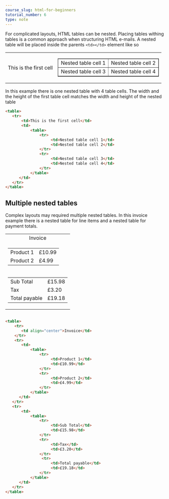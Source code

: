 ```yaml
---
course_slug: html-for-beginners
tutorial_number: 6
type: note
---
```

For complicated layouts, HTML tables can be nested.  Placing tables withing tables is a common approach when structuring HTML e-mails.
A nested table will be placed inside the parents `<td></td>` element like so
<table>
   <tr>
       <td>This is the first cell</td>
       <td>
           <table border="1">
               <tr>
                    <td>Nested table cell 1</td>
                    <td>Nested table cell 2</td>
               </tr>
               <tr>
                    <td>Nested table cell 3</td>
                    <td>Nested table cell 4</td>
               </tr>
           </table> 
      </td>
   </tr>    
</table>

In this example there is one nested table with 4 table cells.  The width and the height of the first table cell matches the width and height of the nested table


```html
<table>
   <tr>
       <td>This is the first cell</td>
       <td>
           <table>
               <tr>
                    <td>Nested table cell 1</td>
                    <td>Nested table cell 2</td>
               </tr>
               <tr>
                    <td>Nested table cell 3</td>
                    <td>Nested table cell 4</td>
               </tr>
           </table> 
      </td>
   </tr>    
</table>
```


## Multiple nested tables
Complex layouts may required multiple nested tables.  In this invoice example there is a nested table for line items and a nested table for payment totals.


<table>
    <tr>
       <td align="center">Invoice</td>
    </tr>
    <tr>
       <td>
           <table>
               <tr>
                    <td>Product 1</td>
                    <td>£10.99</td>
               </tr>
               <tr>
                    <td>Product 2</td>
                    <td>£4.99</td>
               </tr>
           </table> 
      </td>
   </tr>   
   <tr>
       <td>
           <table>
               <tr>
                    <td>Sub Total</td>
                    <td>£15.98</td>
               </tr>
               <tr>
                    <td>Tax</td>
                    <td>£3.20</td>
               </tr>
                <tr>
                    <td>Total payable</td>
                    <td>£19.18</td>
               </tr>
           </table> 
      </td>
   </tr> 
</table>

```html

<table>
    <tr>
       <td align="center">Invoice</td>
    </tr>
    <tr>
       <td>
           <table>
               <tr>
                    <td>Product 1</td>
                    <td>£10.99</td>
               </tr>
               <tr>
                    <td>Product 2</td>
                    <td>£4.99</td>
               </tr>
           </table> 
      </td>
   </tr>   
   <tr>
       <td>
           <table>
               <tr>
                    <td>Sub Total</td>
                    <td>£15.98</td>
               </tr>
               <tr>
                    <td>Tax</td>
                    <td>£3.20</td>
               </tr>
                <tr>
                    <td>Total payable</td>
                    <td>£19.18</td>
               </tr>
           </table> 
      </td>
   </tr> 
</table>
```
